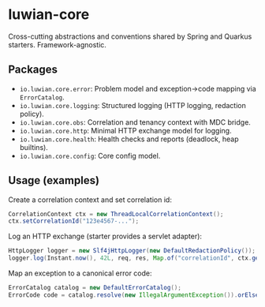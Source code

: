 # luwian-core

Cross-cutting abstractions and conventions shared by Spring and Quarkus starters. Framework-agnostic.

## Packages

- `io.luwian.core.error`: Problem model and exception→code mapping via `ErrorCatalog`.
- `io.luwian.core.logging`: Structured logging (HTTP logging, redaction policy).
- `io.luwian.core.obs`: Correlation and tenancy context with MDC bridge.
- `io.luwian.core.http`: Minimal HTTP exchange model for logging.
- `io.luwian.core.health`: Health checks and reports (deadlock, heap builtins).
- `io.luwian.core.config`: Core config model.

## Usage (examples)

Create a correlation context and set correlation id:

```java
CorrelationContext ctx = new ThreadLocalCorrelationContext();
ctx.setCorrelationId("123e4567-...");
```

Log an HTTP exchange (starter provides a servlet adapter):

```java
HttpLogger logger = new Slf4jHttpLogger(new DefaultRedactionPolicy());
logger.log(Instant.now(), 42L, req, res, Map.of("correlationId", ctx.getCorrelationId().orElse("")));
```

Map an exception to a canonical error code:

```java
ErrorCatalog catalog = new DefaultErrorCatalog();
ErrorCode code = catalog.resolve(new IllegalArgumentException()).orElseThrow();
```


